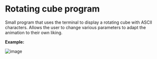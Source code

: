 # **Rotating cube program**

  Small program that uses the terminal to display a rotating cube with ASCII characters. Allows the user to change various parameters to adapt the animation to their own liking.

**Example:**

![image](https://github.com/user-attachments/assets/08f02955-db1b-47bb-a33c-349dc7c827be)
